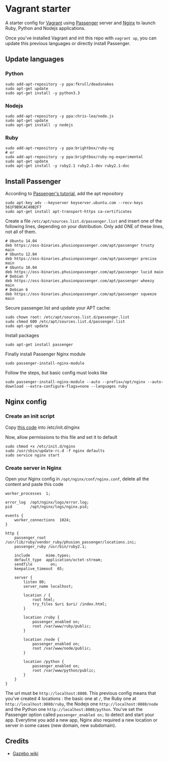 # Vagrant starter

A starter config for [Vagrant](http://www.vagrantup.com/) using [Passenger](https://www.phusionpassenger.com/) server and [Nginx](http://nginx.com/) to launch Ruby, Python and Nodejs applications.

Once you've installed Vagrant and init this repo with `vagrant up`, you can update this previous languages or directly install Passenger.



## Update languages

### Python

	sudo add-apt-repository -y ppa:fkrull/deadsnakes
	sudo apt-get update
	sudo apt-get install -y python3.3

### Nodejs

	sudo add-apt-repository -y ppa:chris-lea/node.js
	sudo apt-get update
	sudo apt-get install -y nodejs

### Ruby

	sudo add-apt-repository -y ppa:brightbox/ruby-ng
	# or
	sudo add-apt-repository -y ppa:brightbox/ruby-ng-experimental
	sudo apt-get update
	sudo apt-get install -y ruby2.1 ruby2.1-dev ruby2.1-doc



## Install Passenger

According to [Passenger's tutorial](https://www.phusionpassenger.com/documentation/Users%20guide%20Standalone.html#install_on_debian_ubuntu), add the apt repository

	sudo apt-key adv --keyserver keyserver.ubuntu.com --recv-keys 561F9B9CAC40B2F7
	sudo apt-get install apt-transport-https ca-certificates

Create a file `/etc/apt/sources.list.d/passenger.list` and insert one of the following lines, depending on your distribution. Only add ONE of these lines, not all of them.

	# Ubuntu 14.04
	deb https://oss-binaries.phusionpassenger.com/apt/passenger trusty main
	# Ubuntu 12.04
	deb https://oss-binaries.phusionpassenger.com/apt/passenger precise main
	# Ubuntu 10.04
	deb https://oss-binaries.phusionpassenger.com/apt/passenger lucid main
	# Debian 7
	deb https://oss-binaries.phusionpassenger.com/apt/passenger wheezy main
	# Debian 6
	deb https://oss-binaries.phusionpassenger.com/apt/passenger squeeze main

Secure passenger.list and update your APT cache:

	sudo chown root: /etc/apt/sources.list.d/passenger.list
	sudo chmod 600 /etc/apt/sources.list.d/passenger.list
	sudo apt-get update

Install packages

	sudo apt-get install passenger

Finally install Passenger Nginx module

	sudo passenger-install-nginx-module

Follow the steps, but basic config must looks like 

	sudo passenger-install-nginx-module --auto --prefix=/opt/nginx --auto-download --extra-configure-flags=none --languages ruby



## Nginx config

### Create an init script

Copy [this code](https://p.kk7.me/anuvobicah.bash) into /etc/init.d/nginx

Now, allow permissions to this file and set it to default

	sudo chmod +x /etc/init.d/nginx
	sudo /usr/sbin/update-rc.d -f nginx defaults
	sudo service nginx start

### Create server in Nginx

Open your Nginx config in `/opt/nginx/conf/nginx.conf`, delete all the content and paste this code

	worker_processes  1;

	error_log  /opt/nginx/logs/error.log;
	pid        /opt/nginx/logs/nginx.pid;

	events {
	    worker_connections  1024;
	}

	http {
	    passenger_root /usr/lib/ruby/vendor_ruby/phusion_passenger/locations.ini;
	    passenger_ruby /usr/bin/ruby2.1;

	    include       mime.types;
	    default_type  application/octet-stream;
	    sendfile        on;
	    keepalive_timeout  65;

	    server {
	        listen 80;
	        server_name localhost;

	        location / {
	            root html;
	            try_files $uri $uri/ /index.html;
	        }

	        location /ruby {
	            passenger_enabled on;
	            root /var/www/ruby/public;
	        }

	        location /node {
	            passenger_enabled on;
	            root /var/www/node/public;
	        }

	        location /python {
	            passenger_enabled on;
	            root /var/www/python/public;
	        }
	    }
	}

The url must be `http://localhost:8080`. This previous config means that you've created 4 locations : the basic one at `/`, the Ruby one at `http://localhost:8080/ruby`, the Nodejs one `http://localhost:8080/node` and the Python one `http://localhost:8080/python`. You've set the Passenger option called `passenger_enabled on;` to detect and start your app. Everytime you add a new app, Nginx also required a new location or server in some cases (new domain, new subdomain).


## Credits

- [Gazebo wiki](http://gazebosim.org/wiki/Nginx_Passenger_Rail)
